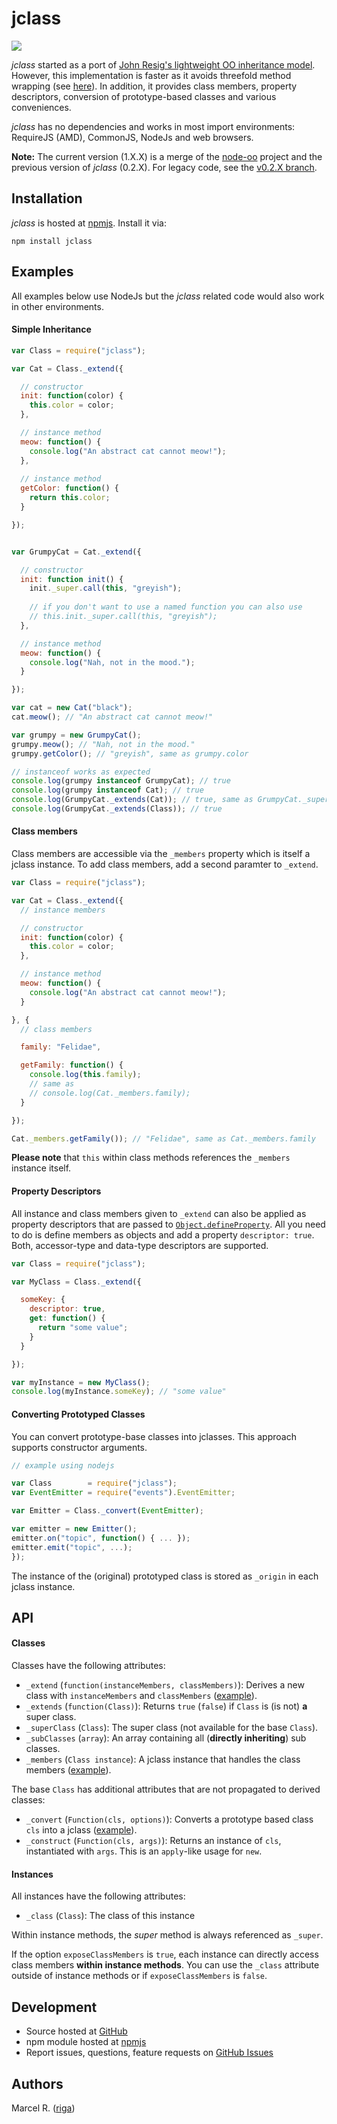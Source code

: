 # jclass

![](https://nodei.co/npm/jclass.png?downloads=True&stars=True)

*jclass* started as a port of [John Resig's lightweight OO inheritance model](http://ejohn.org/blog/simple-javascript-inheritance/). However, this implementation is faster as it avoids threefold method wrapping (see [here](http://techblog.netflix.com/2014/05/improving-performance-of-our-javascript.html)). In addition, it provides class members, property descriptors, conversion of prototype-based classes and various conveniences.

*jclass* has no dependencies and works in most import environments:
RequireJS (AMD), CommonJS, NodeJs and web browsers.

**Note:** The current version (1.X.X) is a merge of the [node-oo](https://github.com/riga/node-oo) project and the previous version of *jclass* (0.2.X). For legacy code, see the [v0.2.X branch](https://github.com/riga/jclass/tree/v0.2.X).

## Installation

*jclass* is hosted at [npmjs](https://www.npmjs.org/package/jclass). Install it via:

```
npm install jclass
```


## Examples

All examples below use NodeJs but the *jclass* related code would also work in other environments.

#### Simple Inheritance

```javascript
var Class = require("jclass");

var Cat = Class._extend({

  // constructor
  init: function(color) {
    this.color = color;
  },

  // instance method
  meow: function() {
    console.log("An abstract cat cannot meow!");
  },
  
  // instance method
  getColor: function() {
    return this.color;
  }

});


var GrumpyCat = Cat._extend({

  // constructor
  init: function init() {
    init._super.call(this, "greyish");
    
	// if you don't want to use a named function you can also use
	// this.init._super.call(this, "greyish");
  },

  // instance method
  meow: function() {
    console.log("Nah, not in the mood.");
  }

});

var cat = new Cat("black");
cat.meow(); // "An abstract cat cannot meow!"

var grumpy = new GrumpyCat();
grumpy.meow(); // "Nah, not in the mood."
grumpy.getColor(); // "greyish", same as grumpy.color

// instanceof works as expected
console.log(grumpy instanceof GrumpyCat); // true
console.log(grumpy instanceof Cat); // true
console.log(GrumpyCat._extends(Cat)); // true, same as GrumpyCat._superClass == Cat
console.log(GrumpyCat._extends(Class)); // true
```


#### Class members

Class members are accessible via the ``_members`` property which is itself a jclass instance. To add class members,
add a second paramter to ``_extend``.

```javascript
var Class = require("jclass");

var Cat = Class._extend({
  // instance members

  // constructor
  init: function(color) {
    this.color = color;
  },

  // instance method
  meow: function() {
    console.log("An abstract cat cannot meow!");
  }

}, {
  // class members

  family: "Felidae",

  getFamily: function() {
    console.log(this.family);
    // same as
    // console.log(Cat._members.family);
  }

});

Cat._members.getFamily()); // "Felidae", same as Cat._members.family
```

**Please note** that ``this`` within class methods references the ``_members`` instance itself.


#### Property Descriptors

All instance and class members given to ``_extend`` can also be applied as property descriptors that are passed to [``Object.defineProperty``](https://developer.mozilla.org/de/docs/Web/JavaScript/Reference/Global_Objects/Object/defineProperty). All you need to do is define members as objects and add a property ``descriptor: true``. Both, accessor-type and data-type descriptors are supported.

```javascript
var Class = require("jclass");

var MyClass = Class._extend({

  someKey: {
    descriptor: true,
    get: function() {
      return "some value";
    }
  }

});

var myInstance = new MyClass();
console.log(myInstance.someKey); // "some value"

```


#### Converting Prototyped Classes

You can convert prototype-base classes into jclasses. This approach supports constructor arguments.

```javascript
// example using nodejs

var Class        = require("jclass");
var EventEmitter = require("events").EventEmitter;

var Emitter = Class._convert(EventEmitter);

var emitter = new Emitter();
emitter.on("topic", function() { ... });
emitter.emit("topic", ...);
});
```

The instance of the (original) prototyped class is stored as ``_origin`` in each jclass instance.


## API

#### Classes

Classes have the following attributes:

- ``_extend`` (``function(instanceMembers, classMembers)``): Derives a new class with ``instanceMembers`` and ``classMembers`` ([example](#simple-inheritance)).
- ``_extends`` (``function(Class)``): Returns ``true`` (``false``) if ``Class`` is (is not) **a** super class.
- ``_superClass`` (``Class``): The super class (not available for the base ``Class``).
- ``_subClasses`` (``array``): An array containing all (**directly inheriting**) sub classes.
- ``_members`` (``Class instance``): A jclass instance that handles the class members ([example](#class-members)).


The base ``Class`` has additional attributes that are not propagated to derived classes:

- ``_convert`` (``Function(cls, options)``): Converts a prototype based class ``cls`` into a jclass ([example](#converting-prototyped-classes)).
- ``_construct`` (``Function(cls, args)``): Returns an instance of ``cls``, instantiated with ``args``. This is an ``apply``-like usage for ``new``.


#### Instances

All instances have the following attributes:

- ``_class`` (``Class``): The class of this instance

Within instance methods, the *super* method is always referenced as ``_super``. 

If the option ``exposeClassMembers`` is ``true``, each instance can directly access class members **within instance methods**. You can use the ``_class`` attribute outside of instance methods or if ``exposeClassMembers`` is ``false``.





## Development

- Source hosted at [GitHub](https://github.com/riga/jclass)
- npm module hosted at [npmjs](https://www.npmjs.org/package/jclass)
- Report issues, questions, feature requests on [GitHub Issues](https://github.com/riga/jclass/issues)


## Authors

Marcel R. ([riga](https://github.com/riga))


